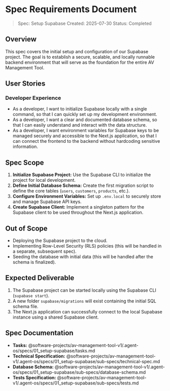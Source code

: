 # Spec Requirements Document

> Spec: Setup Supabase
> Created: 2025-07-30
> Status: Completed

## Overview

This spec covers the initial setup and configuration of our Supabase project. The goal is to establish a secure, scalable, and locally runnable backend environment that will serve as the foundation for the entire AV Management Tool.

## User Stories

### Developer Experience

- As a developer, I want to initialize Supabase locally with a single command, so that I can quickly set up my development environment.
- As a developer, I want a clear and documented database schema, so that I can easily understand and interact with the data structure.
- As a developer, I want environment variables for Supabase keys to be managed securely and accessible to the Next.js application, so that I can connect the frontend to the backend without hardcoding sensitive information.

## Spec Scope

1.  **Initialize Supabase Project:** Use the Supabase CLI to initialize the project for local development.
2.  **Define Initial Database Schema:** Create the first migration script to define the core tables (`users`, `customers`, `products`, etc.).
3.  **Configure Environment Variables:** Set up `.env.local` to securely store and manage Supabase API keys.
4.  **Create Supabase Client:** Implement a singleton pattern for the Supabase client to be used throughout the Next.js application.

## Out of Scope

-   Deploying the Supabase project to the cloud.
-   Implementing Row-Level Security (RLS) policies (this will be handled in a separate, subsequent spec).
-   Seeding the database with initial data (this will be handled after the schema is finalized).

## Expected Deliverable

1.  The Supabase project can be started locally using the Supabase CLI (`supabase start`).
2.  A new folder `supabase/migrations` will exist containing the initial SQL schema file.
3.  The Next.js application can successfully connect to the local Supabase instance using a shared Supabase client.

## Spec Documentation

- **Tasks:** @software-projects/av-management-tool-v1/.agent-os/specs/01_setup-supabase/tasks.md
- **Technical Specification:** @software-projects/av-management-tool-v1/.agent-os/specs/01_setup-supabase/sub-specs/technical-spec.md
- **Database Schema:** @software-projects/av-management-tool-v1/.agent-os/specs/01_setup-supabase/sub-specs/database-schema.md
- **Tests Specification:** @software-projects/av-management-tool-v1/.agent-os/specs/01_setup-supabase/sub-specs/tests.md